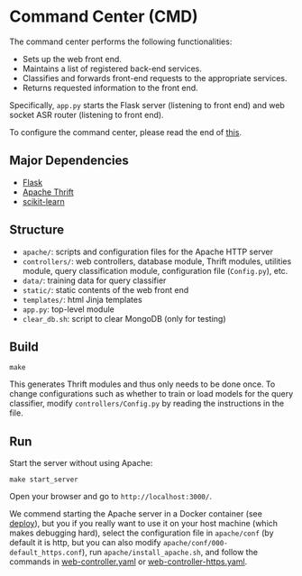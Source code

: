# Command Center (CMD)

The command center performs the following functionalities:

- Sets up the web front end.
- Maintains a list of registered back-end services.
- Classifies and forwards front-end requests to the appropriate services.
- Returns requested information to the front end.

Specifically, `app.py` starts the Flask server (listening to front end)
and web socket ASR router (listening to front end).

To configure the command center, please read the end of [this](../../README.md).

## Major Dependencies

- [Flask](http://flask.pocoo.org/)
- [Apache Thrift](https://thrift.apache.org/)
- [scikit-learn](http://scikit-learn.org/stable/)

## Structure

- `apache/`: scripts and configuration files for the Apache HTTP server
- `controllers/`: web controllers, database module, Thrift modules, utilities module, 
query classification module, configuration file (`Config.py`), etc.
- `data/`: training data for query classifier
- `static/`: static contents of the web front end
- `templates/`: html Jinja templates
- `app.py`: top-level module
- `clear_db.sh`: script to clear MongoDB (only for testing)

## Build

```
make
```

This generates Thrift modules and thus only needs to be done once.
To change configurations such as whether to train or load models
for the query classifier, modify `controllers/Config.py` by reading
the instructions in the file.

## Run

Start the server without using Apache:

```
make start_server
```

Open your browser and go to `http://localhost:3000/`. 

We commend starting the Apache server in a Docker container (see [deploy](../../tools/deploy/)),
but you if you really want to use it on your host machine (which makes debugging hard),
select the configuration file in `apache/conf` (by default it is http, but you can also modify `apache/conf/000-default_https.conf`),
run `apache/install_apache.sh`, and follow the commands in [web-controller.yaml](../../tools/deploy/web-controller.yaml)
or [web-controller-https.yaml](../../tools/deploy/web-controller-https.yaml).
